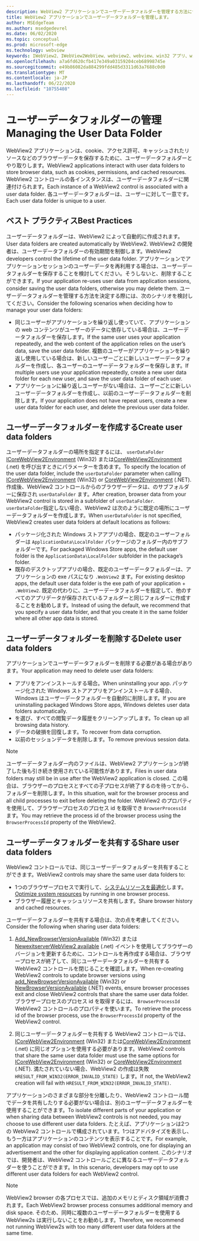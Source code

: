 ```yaml
---
description: WebView2 アプリケーションでユーザーデータフォルダーを管理する方法について説明します。
title: WebView2 アプリケーションでユーザーデータフォルダーを管理します。
author: MSEdgeTeam
ms.author: msedgedevrel
ms.date: 06/02/2020
ms.topic: conceptual
ms.prod: microsoft-edge
ms.technology: webview
keywords: IWebView2、IWebView2WebView、webview2、webview、win32 アプリ、win32、edge、ICoreWebView2、ICoreWebView2Host、browser control、edge html、ユーザーデータフォルダー
ms.openlocfilehash: a7a6fd620cfb417e349a03159204ceb68998745e
ms.sourcegitcommit: e49b86082da884299fdd485d3311d63a7688c0d0
ms.translationtype: MT
ms.contentlocale: ja-JP
ms.lasthandoff: 06/22/2020
ms.locfileid: "10755408"
---
```

# <span data-ttu-id="e8d0c-104">ユーザーデータフォルダーの管理</span><span class="sxs-lookup"><span data-stu-id="e8d0c-104">Managing the User Data Folder</span></span>

<span data-ttu-id="e8d0c-105">WebView2 アプリケーションは、cookie、アクセス許可、キャッシュされたリソースなどのブラウザーデータを保存するために、ユーザーデータフォルダーとやり取りします。</span><span class="sxs-lookup"><span data-stu-id="e8d0c-105">WebView2 applications interact with user data folders to store browser data, such as cookies, permissions, and cached resources.</span></span> <span data-ttu-id="e8d0c-106">WebView2 コントロールの各インスタンスは、ユーザーデータフォルダーに関連付けられます。</span><span class="sxs-lookup"><span data-stu-id="e8d0c-106">Each instance of a WebView2 control is associated with a user data folder.</span></span> <span data-ttu-id="e8d0c-107">各ユーザーデータフォルダーは、ユーザーに対して一意です。</span><span class="sxs-lookup"><span data-stu-id="e8d0c-107">Each user data folder is unique to a user.</span></span>

## <span data-ttu-id="e8d0c-108">ベスト プラクティス</span><span class="sxs-lookup"><span data-stu-id="e8d0c-108">Best Practices</span></span>

<span data-ttu-id="e8d0c-109">ユーザーデータフォルダーは、WebView2 によって自動的に作成されます。</span><span class="sxs-lookup"><span data-stu-id="e8d0c-109">User data folders are created automatically by WebView2.</span></span> <span data-ttu-id="e8d0c-110">WebView2 の開発者は、ユーザーデータフォルダーの有効期間を制御します。</span><span class="sxs-lookup"><span data-stu-id="e8d0c-110">WebView2 developers control the lifetime of the user data folder.</span></span> <span data-ttu-id="e8d0c-111">アプリケーションでアプリケーションセッションのユーザーデータを再利用する場合は、ユーザーデータフォルダーを保存することを検討してください。そうしないと、削除することができます。</span><span class="sxs-lookup"><span data-stu-id="e8d0c-111">If your application re-uses user data from application sessions, consider saving the user data folders, otherwise you may delete them.</span></span> <span data-ttu-id="e8d0c-112">ユーザーデータフォルダーを管理する方法を決定する際には、次のシナリオを検討してください。</span><span class="sxs-lookup"><span data-stu-id="e8d0c-112">Consider the following scenarios when deciding how to manage your user data folders:</span></span>

*   <span data-ttu-id="e8d0c-113">同じユーザーがアプリケーションを繰り返し使っていて、アプリケーションの web コンテンツがユーザーのデータに依存している場合は、ユーザーデータフォルダーを保存します。</span><span class="sxs-lookup"><span data-stu-id="e8d0c-113">If the same user uses your application repeatedly, and the web content of the application relies on the user’s data, save the user data folder.</span></span> <span data-ttu-id="e8d0c-114">複数のユーザーがアプリケーションを繰り返し使用している場合は、新しいユーザーごとに新しいユーザーデータフォルダーを作成し、各ユーザーのユーザーデータフォルダーを保存します。</span><span class="sxs-lookup"><span data-stu-id="e8d0c-114">If multiple users use your application repeatedly, create a new user data folder for each new user, and save the user data folder of each user.</span></span>
*   <span data-ttu-id="e8d0c-115">アプリケーションに繰り返しユーザーがない場合は、ユーザーごとに新しいユーザーデータフォルダーを作成し、以前のユーザーデータフォルダーを削除します。</span><span class="sxs-lookup"><span data-stu-id="e8d0c-115">If your application does not have repeat users, create a new user data folder for each user, and delete the previous user data folder.</span></span>

## <span data-ttu-id="e8d0c-116">ユーザーデータフォルダーを作成する</span><span class="sxs-lookup"><span data-stu-id="e8d0c-116">Create user data folders</span></span>

<span data-ttu-id="e8d0c-117">ユーザーデータフォルダーの場所を指定するには、 `userDataFolder` [ICoreWebView2Environment](../reference/win32/0-9-538/icorewebview2environment) (Win32) または[CoreWebView2Environment](../reference/dotnet/0-9-538/microsoft-web-webview2-core-corewebview2environment) (.net) を呼び出すときにパラメーターを含めます。</span><span class="sxs-lookup"><span data-stu-id="e8d0c-117">To specify the location of the user data folder, include the `userDataFolder` parameter when calling [ICoreWebView2Environment](../reference/win32/0-9-538/icorewebview2environment) (Win32) or [CoreWebView2Environment](../reference/dotnet/0-9-538/microsoft-web-webview2-core-corewebview2environment) (.NET).</span></span> <span data-ttu-id="e8d0c-118">作成後、WebView2 コントロールからのブラウザーデータは、のサブフォルダーに保存され `userDataFolder` ます。</span><span class="sxs-lookup"><span data-stu-id="e8d0c-118">After creation, browser data from your WebView2 control is stored in a subfolder of `userDataFolder`.</span></span> <span data-ttu-id="e8d0c-119">`userDataFolder`指定しない場合、WebView2 は次のように既定の場所にユーザーデータフォルダーを作成します。</span><span class="sxs-lookup"><span data-stu-id="e8d0c-119">When `userDataFolder` is not specified, WebView2 creates user data folders at default locations as follows:</span></span>

* <span data-ttu-id="e8d0c-120">パッケージ化された Windows ストアアプリの場合、既定のユーザーフォルダーは `ApplicationData\LocalFolder` パッケージのフォルダー内のサブフォルダーです。</span><span class="sxs-lookup"><span data-stu-id="e8d0c-120">For packaged Windows Store apps, the default user folder is the `ApplicationData\LocalFolder` subfolder in the package’s  folder.</span></span>
* <span data-ttu-id="e8d0c-121">既存のデスクトップアプリの場合、既定のユーザーデータフォルダーは、アプリケーションの exe パスになり `.WebView2` ます。</span><span class="sxs-lookup"><span data-stu-id="e8d0c-121">For existing desktop apps, the default user data folder is the exe path of your application + `.WebView2`.</span></span> <span data-ttu-id="e8d0c-122">既定の代わりに、ユーザーデータフォルダーを指定して、他のすべてのアプリデータが保存されているフォルダーと同じフォルダーに作成することをお勧めします。</span><span class="sxs-lookup"><span data-stu-id="e8d0c-122">Instead of using the default, we recommend that you specify a user data folder, and that you create it in the same folder where all other app data is stored.</span></span>

## <span data-ttu-id="e8d0c-123">ユーザーデータフォルダーを削除する</span><span class="sxs-lookup"><span data-stu-id="e8d0c-123">Delete user data folders</span></span>

<span data-ttu-id="e8d0c-124">アプリケーションでユーザーデータフォルダーを削除する必要がある場合があります。</span><span class="sxs-lookup"><span data-stu-id="e8d0c-124">Your application may need to delete user data folders:</span></span>

* <span data-ttu-id="e8d0c-125">アプリをアンインストールする場合。</span><span class="sxs-lookup"><span data-stu-id="e8d0c-125">When uninstalling your app.</span></span> <span data-ttu-id="e8d0c-126">パッケージ化された Windows ストアアプリをアンインストールする場合、Windows はユーザーデータフォルダーを自動的に削除します。</span><span class="sxs-lookup"><span data-stu-id="e8d0c-126">If you are uninstalling packaged Windows Store apps, Windows deletes user data folders automatically.</span></span> 
* <span data-ttu-id="e8d0c-127">を選び、すべての閲覧データ履歴をクリーンアップします。</span><span class="sxs-lookup"><span data-stu-id="e8d0c-127">To clean up all browsing data history.</span></span>
* <span data-ttu-id="e8d0c-128">データの破損を回復します。</span><span class="sxs-lookup"><span data-stu-id="e8d0c-128">To recover from data corruption.</span></span>
* <span data-ttu-id="e8d0c-129">以前のセッションデータを削除します。</span><span class="sxs-lookup"><span data-stu-id="e8d0c-129">To remove previous session data.</span></span> 


> [!NOTE]
> <span data-ttu-id="e8d0c-130">ユーザーデータフォルダー内のファイルは、WebView2 アプリケーションが終了した後も引き続き使用されている可能性があります。</span><span class="sxs-lookup"><span data-stu-id="e8d0c-130">Files in user data folders may still be in use after the WebView2 application is closed.</span></span> <span data-ttu-id="e8d0c-131">この場合は、ブラウザーのプロセスとすべての子プロセスが終了するのを待ってから、フォルダーを削除します。</span><span class="sxs-lookup"><span data-stu-id="e8d0c-131">In this situation, wait for the browser process and all child processes to exit before deleting the folder.</span></span> <span data-ttu-id="e8d0c-132">WebView2 のプロパティを使用して、ブラウザープロセスのプロセス id を取得でき `BrowserProcessId` ます。</span><span class="sxs-lookup"><span data-stu-id="e8d0c-132">You may retrieve the process id of the browser process using the `BrowserProcessId` property of the WebView2.</span></span>

## <span data-ttu-id="e8d0c-133">ユーザーデータフォルダーを共有する</span><span class="sxs-lookup"><span data-stu-id="e8d0c-133">Share user data folders</span></span>

<span data-ttu-id="e8d0c-134">WebView2 コントロールでは、同じユーザーデータフォルダーを共有することができます。</span><span class="sxs-lookup"><span data-stu-id="e8d0c-134">WebView2 controls may share the same user data folders to:</span></span>

* <span data-ttu-id="e8d0c-135">1つのブラウザープロセスで実行して、[システムリソースを最適化](https://docs.microsoft.com/en-us/microsoft-edge/webview2/reference/win32/0-9-538/icorewebview2#process-model)します。</span><span class="sxs-lookup"><span data-stu-id="e8d0c-135">[Optimize system resources](https://docs.microsoft.com/en-us/microsoft-edge/webview2/reference/win32/0-9-538/icorewebview2#process-model) by running in one browser process.</span></span>
* <span data-ttu-id="e8d0c-136">ブラウザー履歴とキャッシュリソースを共有します。</span><span class="sxs-lookup"><span data-stu-id="e8d0c-136">Share browser history and cached resources.</span></span> 

<span data-ttu-id="e8d0c-137">ユーザーデータフォルダーを共有する場合は、次の点を考慮してください。</span><span class="sxs-lookup"><span data-stu-id="e8d0c-137">Consider the following when sharing user data folders:</span></span> 

1. <span data-ttu-id="e8d0c-138">[Add_NewBrowserVersionAvailable](../reference/win32/0-9-538/icorewebview2environment#add_newbrowserversionavailable) (Win32) または[NewexitserverWebView2 available](../reference/dotnet/0-9-538/microsoft-web-webview2-core-corewebview2environment#newbrowserversionavailable) (.net) イベントを使用してブラウザーのバージョンを更新するために、コントロールを再作成する場合は、ブラウザープロセスが終了して、同じユーザーデータフォルダーを共有する WebView2 コントロールを閉じることを確認します。</span><span class="sxs-lookup"><span data-stu-id="e8d0c-138">When re-creating WebView2 controls to update browser versions using [add_NewBrowserVersionAvailable](../reference/win32/0-9-538/icorewebview2environment#add_newbrowserversionavailable) (Win32) or [NewBrowserVersionAvailable](../reference/dotnet/0-9-538/microsoft-web-webview2-core-corewebview2environment#newbrowserversionavailable) (.NET) events, ensure browser processes exit and close WebView2 controls that share the same user data folder.</span></span> <span data-ttu-id="e8d0c-139">ブラウザープロセスのプロセス id を取得するには、 `BrowserProcessId` WebView2 コントロールのプロパティを使います。</span><span class="sxs-lookup"><span data-stu-id="e8d0c-139">To retrieve the process id of the browser process, use the `BrowserProcessId` property of the WebView2 control.</span></span>

2. <span data-ttu-id="e8d0c-140">同じユーザーデータフォルダーを共有する WebView2 コントロールでは、 [ICoreWebView2Environment](../reference/win32/0-9-538/icorewebview2environment) (Win32) または[CoreWebView2Environment](../reference/dotnet/0-9-538/microsoft-web-webview2-core-corewebview2environment) (.net) に同じオプションを使用する必要があります。</span><span class="sxs-lookup"><span data-stu-id="e8d0c-140">WebView2 controls that share the same user data folder must use the same options for [ICoreWebView2Environment](../reference/win32/0-9-538/icorewebview2environment) (Win32) or [CoreWebView2Environment](../reference/dotnet/0-9-538/microsoft-web-webview2-core-corewebview2environment) (.NET).</span></span> <span data-ttu-id="e8d0c-141">満たされていない場合、WebView2 の作成は失敗 `HRESULT_FROM_WIN32(ERROR_INVALID_STATE)` します。</span><span class="sxs-lookup"><span data-stu-id="e8d0c-141">If not, the WebView2 creation will fail with `HRESULT_FROM_WIN32(ERROR_INVALID_STATE)`.</span></span> 

<span data-ttu-id="e8d0c-142">アプリケーションのさまざまな部分を分離したり、WebView2 コントロール間でデータを共有したりする必要がない場合は、別のユーザーデータフォルダーを使用することができます。</span><span class="sxs-lookup"><span data-stu-id="e8d0c-142">To isolate different parts of your application or when sharing data between WebView2 controls is not needed, you may choose to use different user data folders.</span></span> <span data-ttu-id="e8d0c-143">たとえば、アプリケーションは2つの WebView2 コントロールで構成されています。1つはアドバタイズを表示し、もう一方はアプリケーションのコンテンツを表示することです。</span><span class="sxs-lookup"><span data-stu-id="e8d0c-143">For example, an application may consist of two WebView2 controls, one for displaying an advertisement and the other for displaying application content.</span></span> <span data-ttu-id="e8d0c-144">このシナリオでは、開発者は、WebView2 コントロールごとに異なるユーザーデータフォルダーを使うことができます。</span><span class="sxs-lookup"><span data-stu-id="e8d0c-144">In this scenario, developers may opt to use different user data folders for each WebView2 control.</span></span> 

> [!NOTE]
> <span data-ttu-id="e8d0c-145">WebView2 browser の各プロセスでは、追加のメモリとディスク領域が消費されます。</span><span class="sxs-lookup"><span data-stu-id="e8d0c-145">Each WebView2 browser process consumes additional memory and disk space.</span></span> <span data-ttu-id="e8d0c-146">そのため、同時に複数のユーザーデータフォルダーを使用する WebView2s は実行しないことをお勧めします。</span><span class="sxs-lookup"><span data-stu-id="e8d0c-146">Therefore, we recommend not running WebView2s with too many different user data folders at the same time.</span></span> 
